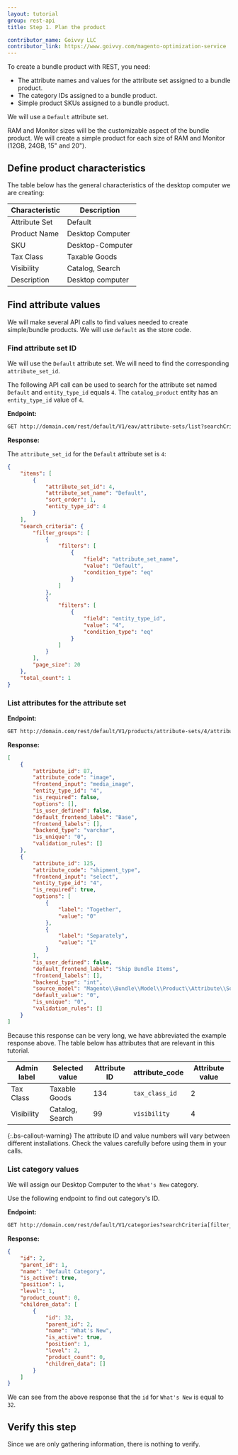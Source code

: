 ```yaml
---
layout: tutorial
group: rest-api
title: Step 1. Plan the product

contributor_name: Goivvy LLC
contributor_link: https://www.goivvy.com/magento-optimization-service
---
```


To create a bundle product with REST, you need:

*  The attribute names and values for the attribute set assigned to a bundle product.
*  The category IDs assigned to a bundle product.
*  Simple product SKUs assigned to a bundle product.

We will use a `Default` attribute set.

RAM and Monitor sizes will be the customizable aspect of the bundle product. We will create a simple product for each size of RAM and Monitor (12GB, 24GB, 15" and 20").

## Define product characteristics

The table below has the general characteristics of the desktop computer we are creating:

Characteristic | Description
--- | ---
Attribute Set | Default
Product Name | Desktop Computer
SKU | Desktop-Computer
Tax Class | Taxable Goods
Visibility | Catalog, Search
Description | Desktop computer

## Find attribute values

We will make several API calls to find values needed to create simple/bundle products. We will use `default` as the store code.

### Find attribute set ID

We will use the `Default` attribute set. We will need to find the corresponding `attribute_set_id`.

The following API call can be used to search for the attribute set named `Default` and `entity_type_id` equals `4`. The `catalog_product` entity has an `entity_type_id` value of `4`.

**Endpoint:**

```html
GET http://domain.com/rest/default/V1/eav/attribute-sets/list?searchCriteria[filter_groups][0][filters][0][field]=attribute_set_name&searchCriteria[filter_groups][0][filters][0][value]=Default&searchCriteria[filter_groups][0][filters][0][condition_type]=eq&searchCriteria[filter_groups][1][filters][0][field]=entity_type_id&searchCriteria[filter_groups][1][filters][0][value]=4&searchCriteria[filter_groups][1][filters][0][condition_type]=eq
```

**Response:**

The `attribute_set_id` for the `Default` attribute set is `4`:

```json
{
    "items": [
        {
            "attribute_set_id": 4,
            "attribute_set_name": "Default",
            "sort_order": 1,
            "entity_type_id": 4
        }
    ],
    "search_criteria": {
        "filter_groups": [
            {
                "filters": [
                    {
                        "field": "attribute_set_name",
                        "value": "Default",
                        "condition_type": "eq"
                    }
                ]
            },
            {
                "filters": [
                    {
                        "field": "entity_type_id",
                        "value": "4",
                        "condition_type": "eq"
                    }
                ]
            }
        ],
        "page_size": 20
    },
    "total_count": 1
}
```

### List attributes for the attribute set

**Endpoint:**

```html
GET http://domain.com/rest/default/V1/products/attribute-sets/4/attributes
```

**Response:**

```json
[
    {
        "attribute_id": 87,
        "attribute_code": "image",
        "frontend_input": "media_image",
        "entity_type_id": "4",
        "is_required": false,
        "options": [],
        "is_user_defined": false,
        "default_frontend_label": "Base",
        "frontend_labels": [],
        "backend_type": "varchar",
        "is_unique": "0",
        "validation_rules": []
    },
    {
        "attribute_id": 125,
        "attribute_code": "shipment_type",
        "frontend_input": "select",
        "entity_type_id": "4",
        "is_required": true,
        "options": [
            {
                "label": "Together",
                "value": "0"
            },
            {
                "label": "Separately",
                "value": "1"
            }
        ],
        "is_user_defined": false,
        "default_frontend_label": "Ship Bundle Items",
        "frontend_labels": [],
        "backend_type": "int",
        "source_model": "Magento\\Bundle\\Model\\Product\\Attribute\\Source\\Shipment\\Type",
        "default_value": "0",
        "is_unique": "0",
        "validation_rules": []
    }
]
```

Because this response can be very long, we have abbreviated the example response above. The table below has attributes that are relevant in this tutorial.

Admin label | Selected value | Attribute ID | attribute_code  | Attribute value
--- | --- | --- | --- | ---
Tax Class | Taxable Goods | 134 | `tax_class_id` | 2
Visibility | Catalog, Search | 99 | `visibility` | 4

{:.bs-callout-warning}
The attribute ID and value numbers will vary between different installations. Check the values carefully before using them in your calls.

### List category values

We will assign our Desktop Computer to the `What's New` category.

Use the following endpoint to find out category's ID.

**Endpoint:**

```html
GET http://domain.com/rest/default/V1/categories?searchCriteria[filter_groups][0][filters][0][field]=id&searchCriteria[filter_groups][0][filters][0][value]=1&searchCriteria[filter_groups][0][filters][0][condition_type]=gte
```

**Response:**

```json
{
    "id": 2,
    "parent_id": 1,
    "name": "Default Category",
    "is_active": true,
    "position": 1,
    "level": 1,
    "product_count": 0,
    "children_data": [
        {
            "id": 32,
            "parent_id": 2,
            "name": "What's New",
            "is_active": true,
            "position": 1,
            "level": 2,
            "product_count": 0,
            "children_data": []
        }
    ]
}
```

We can see from the above response that the `id` for `What's New` is equal to `32`.

## Verify this step

Since we are only gathering information, there is nothing to verify.
